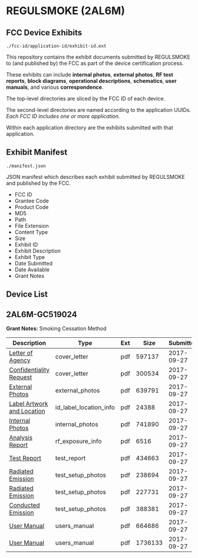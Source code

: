 # REGULSMOKE (2AL6M)
## FCC Device Exhibits

```
./fcc-id/application-id/exhibit-id.ext
```

This repository contains the exhibit documents submitted by REGULSMOKE to (and published by) the FCC as part of the device certification process.

These exhibits can include **internal photos**, **external photos**, **RF test reports**, **block diagrams**, **operational descriptions**, **schematics**, **user manuals**, and various **correspondence**.

The top-level directories are sliced by the FCC ID of each device.

The second-level directories are named according to the application UUIDs. *Each FCC ID includes one or more application.*

Within each application directory are the exhibits submitted with that application. 

## Exhibit Manifest

```
./manifest.json
```

JSON manifest which describes each exhibit submitted by REGULSMOKE and published by the FCC.

- FCC ID
- Grantee Code
- Product Code
- MD5
- Path
- File Extension
- Content Type
- Size
- Exhibit ID
- Exhibit Description
- Exhibit Type
- Date Submitted
- Date Available
- Grant Notes

## Device List
## 2AL6M-GC519024
**Grant Notes:** Smoking Cessation Method

| Description | Type | Ext | Size | Submitted | Available |
| ----------- | ---- | --- | ---- | --------- | --------- |
| [Letter of Agency](2AL6M-GC519024/3d6c67c94d9ebfe1b9342662c19da333/3583422.pdf) | cover_letter | pdf | 597137 | 2017-09-27 | 2017-09-27 |
| [Confidentiality Request](2AL6M-GC519024/3d6c67c94d9ebfe1b9342662c19da333/3583424.pdf) | cover_letter | pdf | 300534 | 2017-09-27 | 2017-09-27 |
| [External Photos](2AL6M-GC519024/3d6c67c94d9ebfe1b9342662c19da333/3583443.pdf) | external_photos | pdf | 639791 | 2017-09-27 | 2018-03-27 |
| [Label Artwork and Location](2AL6M-GC519024/3d6c67c94d9ebfe1b9342662c19da333/3583462.pdf) | id_label_location_info | pdf | 24388 | 2017-09-27 | 2017-09-27 |
| [Internal Photos](2AL6M-GC519024/3d6c67c94d9ebfe1b9342662c19da333/3583447.pdf) | internal_photos | pdf | 741890 | 2017-09-27 | 2018-03-27 |
| [Analysis Report](2AL6M-GC519024/3d6c67c94d9ebfe1b9342662c19da333/3583463.pdf) | rf_exposure_info | pdf | 6516 | 2017-09-27 | 2017-09-27 |
| [Test Report](2AL6M-GC519024/3d6c67c94d9ebfe1b9342662c19da333/3583434.pdf) | test_report | pdf | 434663 | 2017-09-27 | 2017-09-27 |
| [Radiated Emission](2AL6M-GC519024/3d6c67c94d9ebfe1b9342662c19da333/3583436.pdf) | test_setup_photos | pdf | 238694 | 2017-09-27 | 2018-03-27 |
| [Radiated Emission](2AL6M-GC519024/3d6c67c94d9ebfe1b9342662c19da333/3583437.pdf) | test_setup_photos | pdf | 227731 | 2017-09-27 | 2018-03-27 |
| [Conducted Emission](2AL6M-GC519024/3d6c67c94d9ebfe1b9342662c19da333/3583440.pdf) | test_setup_photos | pdf | 388381 | 2017-09-27 | 2018-03-27 |
| [User Manual](2AL6M-GC519024/3d6c67c94d9ebfe1b9342662c19da333/3583425.pdf) | users_manual | pdf | 664686 | 2017-09-27 | 2018-03-27 |
| [User Manual](2AL6M-GC519024/3d6c67c94d9ebfe1b9342662c19da333/3583427.pdf) | users_manual | pdf | 1736133 | 2017-09-27 | 2018-03-27 |
